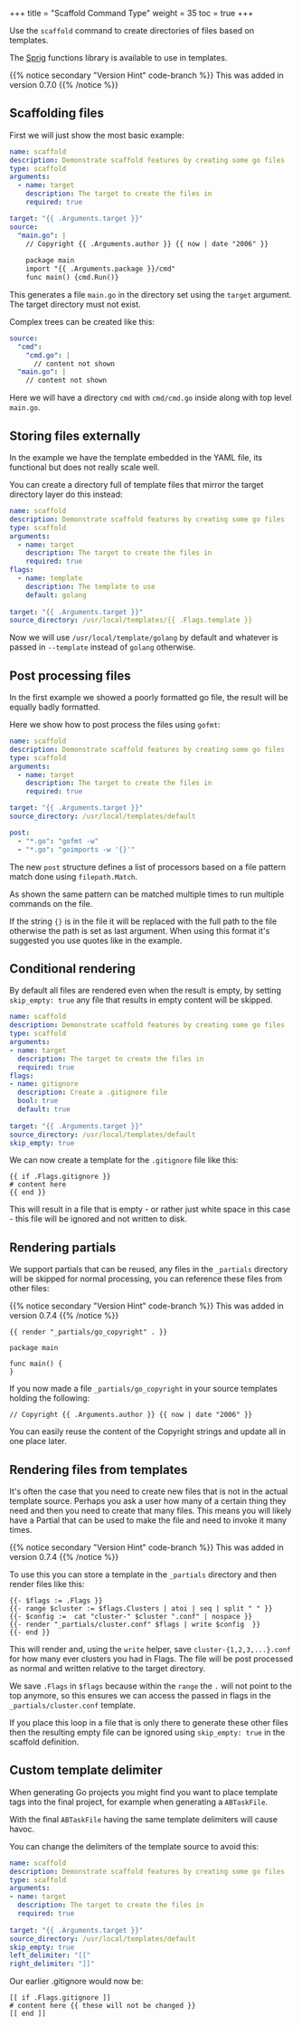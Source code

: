 +++
title = "Scaffold Command Type"
weight = 35
toc = true
+++

Use the `scaffold` command to create directories of files based on templates. 

The [Sprig](https://github.com/Masterminds/sprig) functions library is available to use in templates.

{{% notice secondary "Version Hint" code-branch %}}
This was added in version 0.7.0
{{% /notice %}}

## Scaffolding files

First we will just show the most basic example:

```yaml
name: scaffold
description: Demonstrate scaffold features by creating some go files
type: scaffold
arguments:
  - name: target
    description: The target to create the files in
    required: true

target: "{{ .Arguments.target }}"
source:
  "main.go": |
    // Copyright {{ .Arguments.author }} {{ now | date "2006" }}
    
    package main
    import "{{ .Arguments.package }}/cmd"
    func main() {cmd.Run()}
```

This generates a file `main.go` in the directory set using the `target` argument.  The target directory must not exist.

Complex trees can be created like this:

```yaml
source:
  "cmd":
    "cmd.go": |
      // content not shown
  "main.go": |
    // content not shown
```

Here we will have a directory `cmd` with `cmd/cmd.go` inside along with top level `main.go`.

## Storing files externally

In the example we have the template embedded in the YAML file, its functional but does not really scale well.

You can create a directory full of template files that mirror the target directory layer do this instead:

```yaml
name: scaffold
description: Demonstrate scaffold features by creating some go files
type: scaffold
arguments:
  - name: target
    description: The target to create the files in
    required: true
flags:
  - name: template
    description: The template to use
    default: golang
    
target: "{{ .Arguments.target }}"
source_directory: /usr/local/templates/{{ .Flags.template }}
```

Now we will use `/usr/local/template/golang` by default and whatever is passed in `--template` instead of `golang` 
otherwise.

## Post processing files

In the first example we showed a poorly formatted go file, the result will be equally badly formatted.

Here we show how to post process the files using `gofmt`:

```yaml
name: scaffold
description: Demonstrate scaffold features by creating some go files
type: scaffold
arguments:
  - name: target
    description: The target to create the files in
    required: true

target: "{{ .Arguments.target }}"
source_directory: /usr/local/templates/default

post:
  - "*.go": "gofmt -w"
  - "*.go": "goimports -w '{}'"
```

The new `post` structure defines a list of processors based on a file pattern match done using `filepath.Match`.

As shown the same pattern can be matched multiple times to run multiple commands on the file.

If the string `{}` is in the file it will be replaced with the full path to the file otherwise the path is set as 
last argument. When using this format it's suggested you use quotes like in the example.

## Conditional rendering

By default all files are rendered even when the result is empty, by setting `skip_empty: true` any file that results in
empty content will be skipped.

```yaml
name: scaffold
description: Demonstrate scaffold features by creating some go files
type: scaffold
arguments:
- name: target
  description: The target to create the files in
  required: true
flags:
- name: gitignore
  description: Create a .gitignore file
  bool: true
  default: true
  
target: "{{ .Arguments.target }}"
source_directory: /usr/local/templates/default
skip_empty: true
```

We can now create a template for the `.gitignore` file like this:

```
{{ if .Flags.gitignore }}
# content here
{{ end }}
```

This will result in a file that is empty - or rather just white space in this case - this file will be ignored and not
written to disk. 

## Rendering partials

We support partials that can be reused, any files in the `_partials` directory will be skipped for normal processing,
you can reference these files from other files:

{{% notice secondary "Version Hint" code-branch %}}
This was added in version 0.7.4
{{% /notice %}}

```
{{ render "_partials/go_copyright" . }}

package main

func main() {
}
```

If you now made a file `_partials/go_copyright` in your source templates holding the following:

```
// Copyright {{ .Arguments.author }} {{ now | date "2006" }}
```

You can easily reuse the content of the Copyright strings and update all in one place later.

## Rendering files from templates

It's often the case that you need to create new files that is not in the actual template source.  Perhaps you ask a
user how many of a certain thing they need and then you need to create that many files.  This means you will likely
have a Partial that can be used to make the file and need to invoke it many times.

{{% notice secondary "Version Hint" code-branch %}}
This was added in version 0.7.4
{{% /notice %}}

To use this you can store a template in the `_partials` directory and then render files like this:

```
{{- $flags := .Flags }}
{{- range $cluster := $flags.Clusters | atoi | seq | split " " }}
{{- $config :=  cat "cluster-" $cluster ".conf" | nospace }} 
{{- render "_partials/cluster.conf" $flags | write $config  }}
{{- end }}
```

This will render and, using the `write` helper, save `cluster-{1,2,3,...}.conf` for how many ever clusters you had in 
Flags. The file will be post processed as normal and written relative to the target directory.

We save `.Flags` in `$flags` because within the `range` the `.` will not point to the top anymore, so this ensures we
can access the passed in flags in the `_partials/cluster.conf` template.

If you place this loop in a file that is only there to generate these other files then the resulting empty 
file can be ignored using `skip_empty: true` in the scaffold definition.

## Custom template delimiter

When generating Go projects you might find you want to place template tags into the final project, for example when
generating a `ABTaskFile`.

With the final `ABTaskFile` having the same template delimiters will cause havoc.

You can change the delimiters of the template source to avoid this:

```yaml
name: scaffold
description: Demonstrate scaffold features by creating some go files
type: scaffold
arguments:
- name: target
  description: The target to create the files in
  required: true
  
target: "{{ .Arguments.target }}"
source_directory: /usr/local/templates/default
skip_empty: true
left_delimiter: "[["
right_delimiter: "]]"
```

Our earlier .gitignore would now be:

```
[[ if .Flags.gitignore ]]
# content here {{ these will not be changed }}
[[ end ]]
```

